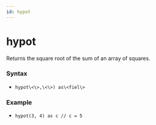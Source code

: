 ```yaml
---
id: hypot
---
```


# hypot

Returns the square root of the sum of an array of squares.

### Syntax

-   `hypot\<\>,\<\>) as\<fiel\>`

### Example

-   `hypot(3, 4) as c // c = 5`
